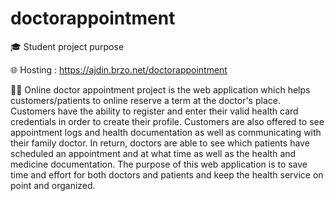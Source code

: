 # doctorappointment
🎓 Student project purpose

🌐 Hosting : https://ajdin.brzo.net/doctorappointment

👨‍⚕️ Online doctor appointment project is the web application
   which helps customers/patients to online reserve a term at the doctor's place.
   Customers have the ability to register and enter their valid health card credentials in order to create their profile.
   Customers are also offered to see appointment logs and health documentation as well as communicating with their family doctor.
   In return, doctors are able to see which patients have scheduled an appointment and at what time as well as the health and medicine documentation. 
   The purpose of this web application is to save time and effort for both doctors and patients and keep the health service on point and organized.
